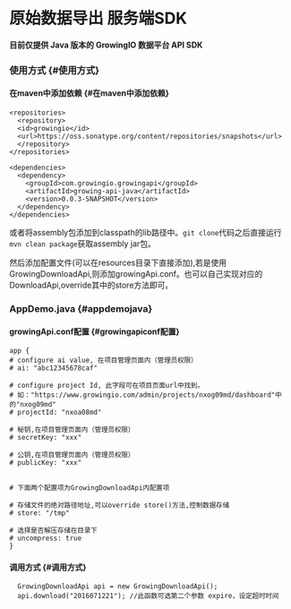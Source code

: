 # 原始数据导出 服务端SDK

**目前仅提供 Java 版本的 GrowingIO 数据平台 API SDK**

### 使用方式 {#使用方式}

#### 在maven中添加依赖 {#在maven中添加依赖}

```text
<repositories>
  <repository>
  <id>growingio</id>
  <url>https://oss.sonatype.org/content/repositories/snapshots</url>
  </repository>
</repositories>

<dependencies>
  <dependency>
    <groupId>com.growingio.growingapi</groupId>
    <artifactId>growing-api-java</artifactId>
    <version>0.0.3-SNAPSHOT</version>
  </dependency>
</dependencies>
```

或者将assembly包添加到classpath的lib路径中。`git clone`代码之后直接运行`mvn clean package`获取assembly jar包。

然后添加配置文件\(可以在resources目录下直接添加\),若是使用GrowingDownloadApi,则添加growingApi.conf。也可以自己实现对应的DownloadApi,override其中的store方法即可。

### AppDemo.java {#appdemojava}

#### growingApi.conf配置 {#growingapiconf配置}

```text
app {
# configure ai value, 在项目管理页面内（管理员权限）
# ai: "abc12345678caf"

# configure project Id, 此字段可在项目页面url中找到。
# 如："https://www.growingio.com/admin/projects/nxog09md/dashboard"中的"nxog09md"
# projectId: "nxoa08md"

# 秘钥,在项目管理页面内（管理员权限）
# secretKey: "xxx"

# 公钥,在项目管理页面内（管理员权限）
# publicKey: "xxx"


# 下面两个配置项为GrowingDownloadApi内配置项

# 存储文件的绝对路径地址,可以override store()方法,控制数据存储
# store: "/tmp"

# 选择是否解压存储在目录下
# uncompress: true
}
```

#### 调用方式 {#调用方式}

```text
  GrowingDownloadApi api = new GrowingDownloadApi();
  api.download("2016071221"); //此函数可选第二个参数 expire，设定超时时间
```

